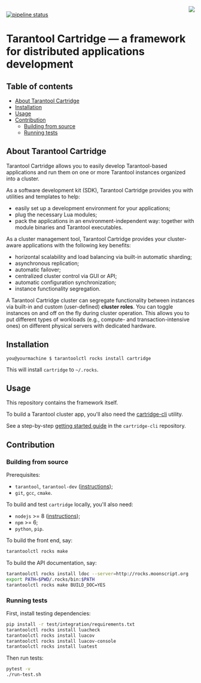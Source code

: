 <a href="http://tarantool.org">
   <img src="https://avatars2.githubusercontent.com/u/2344919?v=2&s=250"
align="right">
</a>

[![pipeline status](https://gitlab.com/tarantool/cartridge/badges/master/pipeline.svg)](https://gitlab.com/tarantool/cartridge/commits/master)

# Tarantool Cartridge &mdash; a framework for distributed applications development

## Table of contents

* [About Tarantool Cartridge](#about-tarantool-cartridge)
* [Installation](#installation)
* [Usage](#usage)
* [Contribution](#contribution)
  * [Building from source](#building-from-source)
  * [Running tests](#running-tests)

## About Tarantool Cartridge

Tarantool Cartridge allows you to easily develop Tarantool-based applications
and run them on one or more Tarantool instances organized into a cluster.

As a software development kit (SDK), Tarantool Cartridge provides you with
utilities and templates to help:

* easily set up a development environment for your applications;
* plug the necessary Lua modules;
* pack the applications in an environment-independent way: together with
   module binaries and Tarantool executables.

As a cluster management tool, Tarantool Cartridge provides your cluster-aware
applications with the following key benefits:

* horizontal scalability and load balancing via built-in automatic sharding;
* asynchronous replication;
* automatic failover;
* centralized cluster control via GUI or API;
* automatic configuration synchronization;
* instance functionality segregation.

A Tarantool Cartridge cluster can segregate functionality between instances via
built-in and custom (user-defined) **cluster roles**. You can toggle instances
on and off on the fly during cluster operation. This allows you to put
different types of workloads (e.g., compute- and transaction-intensive ones) on
different physical servers with dedicated hardware.

## Installation

```shell
you@yourmachine $ tarantoolctl rocks install cartridge
```

This will install ``cartridge`` to ``~/.rocks``.

## Usage

This repository contains the framework itself.

To build a Tarantool cluster app, you'll also need the
[cartridge-cli](https://github.com/tarantool/cartridge-cli/) utility.

See a step-by-step
[getting started guide](https://github.com/tarantool/cartridge-cli/blob/master/examples/getting-started-app/README.md)
in the ``cartridge-cli`` repository.

## Contribution

### Building from source

Prerequisites:

* ``tarantool``, ``tarantool-dev`` ([instructions](https://www.tarantool.io/en/download/?v=1.10));
* ``git``, ``gcc``, ``cmake``.

To build and test ``cartridge`` locally, you'll also need:

* ``nodejs`` >= 8 ([instructions](https://github.com/nodesource/distributions));
* ``npm`` >= 6;
* ``python``, ``pip``.

To build the front end, say:

```sh
tarantoolctl rocks make
```

To build the API documentation, say:

```sh
tarantoolctl rocks install ldoc --server=http://rocks.moonscript.org
export PATH=$PWD/.rocks/bin:$PATH
tarantoolctl rocks make BUILD_DOC=YES
```

### Running tests

First, install testing dependencies:

```sh
pip install -r test/integration/requirements.txt
tarantoolctl rocks install luacheck
tarantoolctl rocks install luacov
tarantoolctl rocks install luacov-console
tarantoolctl rocks install luatest
```

Then run tests:

```sh
pytest -v
./run-test.sh
```
